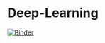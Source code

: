 # Deep-Learning

[![Binder](https://mybinder.org/badge_logo.svg)](https://mybinder.org/v2/gh/MichaelFranLu/Deep-Learning/master?labpath=Update+5-Tensorflow_Projekt-Loesung.ipynb)
